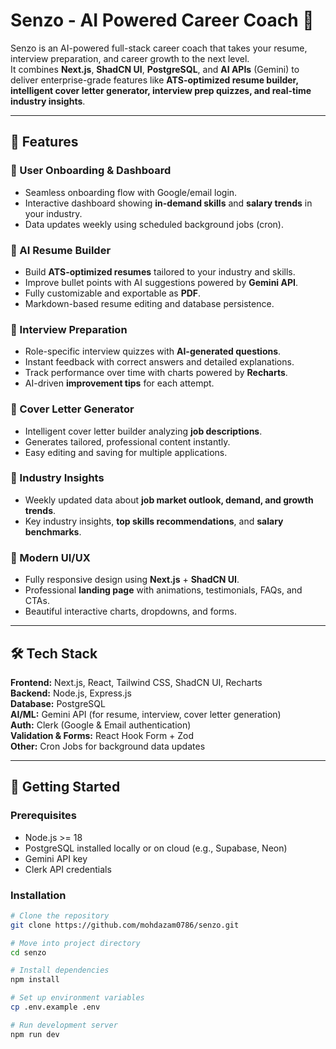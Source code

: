 # Senzo - AI Powered Career Coach 🚀

Senzo is an AI-powered full-stack career coach that takes your resume, interview preparation, and career growth to the next level.  
It combines **Next.js**, **ShadCN UI**, **PostgreSQL**, and **AI APIs** (Gemini) to deliver enterprise-grade features like **ATS-optimized resume builder, intelligent cover letter generator, interview prep quizzes, and real-time industry insights**.

---

## 🌟 Features

### 🔹 User Onboarding & Dashboard
- Seamless onboarding flow with Google/email login.
- Interactive dashboard showing **in-demand skills** and **salary trends** in your industry.
- Data updates weekly using scheduled background jobs (cron).

### 🔹 AI Resume Builder
- Build **ATS-optimized resumes** tailored to your industry and skills.
- Improve bullet points with AI suggestions powered by **Gemini API**.
- Fully customizable and exportable as **PDF**.
- Markdown-based resume editing and database persistence.

### 🔹 Interview Preparation
- Role-specific interview quizzes with **AI-generated questions**.
- Instant feedback with correct answers and detailed explanations.
- Track performance over time with charts powered by **Recharts**.
- AI-driven **improvement tips** for each attempt.

### 🔹 Cover Letter Generator
- Intelligent cover letter builder analyzing **job descriptions**.
- Generates tailored, professional content instantly.
- Easy editing and saving for multiple applications.

### 🔹 Industry Insights
- Weekly updated data about **job market outlook, demand, and growth trends**.
- Key industry insights, **top skills recommendations**, and **salary benchmarks**.

### 🔹 Modern UI/UX
- Fully responsive design using **Next.js** + **ShadCN UI**.
- Professional **landing page** with animations, testimonials, FAQs, and CTAs.
- Beautiful interactive charts, dropdowns, and forms.

---

## 🛠️ Tech Stack

**Frontend:** Next.js, React, Tailwind CSS, ShadCN UI, Recharts  
**Backend:** Node.js, Express.js  
**Database:** PostgreSQL  
**AI/ML:** Gemini API (for resume, interview, cover letter generation)  
**Auth:** Clerk (Google & Email authentication)  
**Validation & Forms:** React Hook Form + Zod  
**Other:** Cron Jobs for background data updates  

---

## 🚀 Getting Started

### Prerequisites
- Node.js >= 18
- PostgreSQL installed locally or on cloud (e.g., Supabase, Neon)
- Gemini API key
- Clerk API credentials

### Installation
```bash
# Clone the repository
git clone https://github.com/mohdazam0786/senzo.git

# Move into project directory
cd senzo

# Install dependencies
npm install

# Set up environment variables
cp .env.example .env

# Run development server
npm run dev
